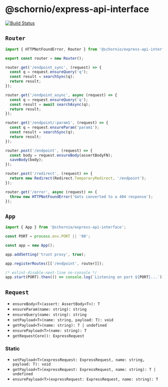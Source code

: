 # @schornio/express-api-interface

[![Build Status](https://travis-ci.org/schornio/express-api-interface.svg?branch=master)](https://travis-ci.org/schornio/express-api-interface)

## `Router`

```javascript
import { HTTPNotFoundError, Router } from '@schornio/express-api-interface';

export const router = new Router();

router.get('/endpoint_sync', (request) => {
  const q = request.ensureQuery('q');
  const result = searchSync(q);
  return result;
});

router.get('/endpoint_async', async (request) => {
  const q = request.ensureQuery('q');
  const result = await searchAsync(q);
  return result;
});

router.get('/endpoint/:param1', (request) => {
  const q = request.ensureParam('param1');
  const result = searchSync(q);
  return result;
});

router.post('/endpoint', (request) => {
  const body = request.ensureBody(assertBodyFN);
  saveBody(body);
});

router.post('/redirect', (request) => {
  return new Redirect(Redirect.TemporaryRedirect, '/endpoint');
});

router.get('/error', async (request) => {
  throw new HTTPNotFoundError('Gets converted to a 404 response');
});
```

## `App`

```javascript
import { App } from '@schornio/express-api-interface';

const PORT = process.env.PORT || '80';

const app = new App();

app.addSetting('trust proxy', true);

app.registerRoutes([['/endpoint', router]]);

/* eslint-disable-next-line no-console */
app.start(PORT).then(() => console.log(`Listening on port ${PORT}...`));
```

## `Request`

- `ensureBody<T>(assert: AssertBody<T>): T`
- `ensureParam(name: string): string`
- `ensureQuery(name: string): string`
- `setPayload<T>(name: string, payload: T): void`
- `getPayload<T>(name: string): T | undefined`
- `ensurePayload<T>(name: string): T`
- `getRequestCore(): ExpressRequest`

### Static

- `setPayload<T>(expressRequest: ExpressRequest, name: string, payload: T): void`
- `getPayload<T>(expressRequest: ExpressRequest, name: string): T | undefined`
- `ensurePayload<T>(expressRequest: ExpressRequest, name: string): T`
